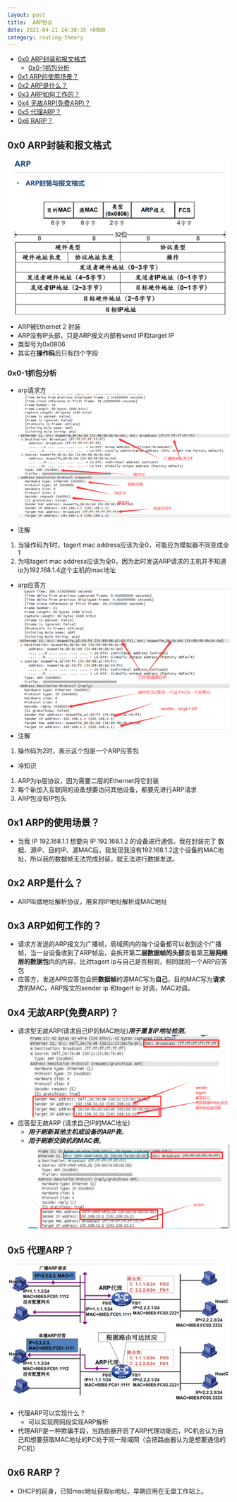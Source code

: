 ```yaml
---
layout: post
title:  ARP协议
date: 2021-04-21 14:38:35 +0900
category: routing-theory
---
```


<!-- TOC -->

- [0x0 ARP封装和报文格式](#0x0-arp封装和报文格式)
    - [0x0-1抓包分析](#0x0-1抓包分析)
- [0x1 ARP的使用场景？](#0x1-arp的使用场景)
- [0x2 ARP是什么？](#0x2-arp是什么)
- [0x3 ARP如何工作的？](#0x3-arp如何工作的)
- [0x4 无故ARP(免费ARP)？](#0x4-无故arp免费arp)
- [0x5 代理ARP？](#0x5-代理arp)
- [0x6 RARP？](#0x6-rarp)

<!-- /TOC -->
## 0x0 ARP封装和报文格式

![](/images/20210421-3.png)

- ARP被Ethernet 2 封装
- ARP没有IP头部，只是ARP报文内部有send IP和target IP
- 类型号为0x0806
- 其实在**操作码**后只有四个字段
### 0x0-1抓包分析
- arp请求方
![](/images/20210421-2.png)

- 注解

1. 当操作码为1时，tagert mac address应该为全0，可能应为模拟器不同变成全1
2. 为啥tagert mac address应该为全0，因为此时发送ARP请求的主机并不知道ip为192.168.1.4这个主机的mac地址

- arp应答方
![](/images/20210421-4.png)
- 注解
1. 操作码为2时，表示这个包是一个ARP应答包

- 冷知识
1. ARP为ip层协议，因为需要二层的Ethernet将它封装
2. 每个新加入互联网的设备想要访问其他设备，都要先进行ARP请求
3. ARP包没有IP包头

## 0x1 ARP的使用场景？

- 当我 IP 192.168.1.1 想要向 IP 192.168.1.2 的设备进行通信。我在封装完了 数据、源IP、目的IP、源MAC后，我发现我没有192.168.1.2这个设备的MAC地址，所以我的数据帧无法完成封装，就无法进行数据发送。

## 0x2 ARP是什么？

- ARP叫做地址解析协议，用来将IP地址解析成MAC地址

## 0x3 ARP如何工作的？

- 请求方发送的ARP报文为广播帧，局域网内的每个设备都可以收到这个广播帧，当一台设备收到了ARP帧后，会拆开第**二层数据帧的头部**查看第**三层网络层的数据包**内的内容，比对tagert ip与自己是否相同，相同就回一个ARP应答包
- 应答方，发送APR应答包会把**数据帧**的源MAC写为**自己**，目的MAC写为**请求方**的MAC，ARP报文的sender ip 和tagert ip 对调，MAC对调。


## 0x4 无故ARP(免费ARP)？

- 请求型无故ARP(请求自己IP的MAC地址)***用于重复IP地址检测***。
![](/images/20210421-5.png)
- 应答型无故ARP (请求自己IP的MAC地址)
    - ***用于刷新其他主机或设备的ARP表***。
    - ***用于刷新交换机的MAC表***。
![](/images/20210421-6.png)

## 0x5 代理ARP？

![](/images/20210421-7.png)

- 代理ARP可以实现什么？
    - 可以实现跨网段实现ARP解析
- 代理ARP是一种欺骗手段，当路由器开启了ARP代理功能后，PC机会认为自己和想要获取MAC地址的PC处于同一局域网（会把路由器认为是想要通信的PC机）

## 0x6 RARP？

- DHCP的前身，已知mac地址获取ip地址。早期应用在无盘工作站上。




